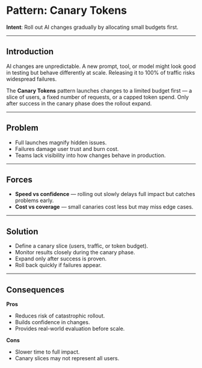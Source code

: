 # Pattern: Canary Tokens

**Intent**: Roll out AI changes gradually by allocating small budgets first.

---

## Introduction

AI changes are unpredictable. A new prompt, tool, or model might look good in testing but behave differently at scale. Releasing it to 100% of traffic risks widespread failures.

The **Canary Tokens** pattern launches changes to a limited budget first — a slice of users, a fixed number of requests, or a capped token spend. Only after success in the canary phase does the rollout expand.

---

## Problem

- Full launches magnify hidden issues.  
- Failures damage user trust and burn cost.  
- Teams lack visibility into how changes behave in production.  

---

## Forces

- **Speed vs confidence** — rolling out slowly delays full impact but catches problems early.  
- **Cost vs coverage** — small canaries cost less but may miss edge cases.  

---

## Solution

- Define a canary slice (users, traffic, or token budget).  
- Monitor results closely during the canary phase.  
- Expand only after success is proven.  
- Roll back quickly if failures appear.  

---

## Consequences

**Pros**  
- Reduces risk of catastrophic rollout.  
- Builds confidence in changes.  
- Provides real-world evaluation before scale.  

**Cons**  
- Slower time to full impact.  
- Canary slices may not represent all users.  
